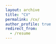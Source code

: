 ```yaml
---
layout: archive
title: "CV"
permalink: /cv/
author_profile: true
redirect_from:
  - /resume
---
```


<object data="../files/cv.pdf" width="1000" height="1000" type='application/pdf'></object>
